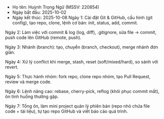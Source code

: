 - Họ tên: Huỳnh Trọng Ngữ (MSSV: 220854)
- Ngày bắt đầu: 2025-10-02
- Ngày kết thúc: 2025-10-08
Ngày 1: Cài đặt Git & GitHub, cấu hình (git config), tạo repo, clone, lệnh cơ bản: init, status, add, commit.

Ngày 2: Làm việc với commit & log (log, diff), .gitignore, sửa file → commit, push code lên GitHub (remote, push).

Ngày 3: Nhánh (branch): tạo, chuyển (branch, checkout), merge nhánh đơn giản.

Ngày 4: Xử lý conflict khi merge, stash, reset (soft/mixed/hard), so sánh với revert.

Ngày 5: Thực hành nhóm: fork repo, clone repo nhóm, tạo Pull Request, review và merge code.

Ngày 6: Lệnh nâng cao: rebase, cherry-pick, reflog (khôi phục commit mất), ôn tình huống thường gặp.

Ngày 7: Tổng ôn, làm mini project quản lý phiên bản (repo nhỏ chứa file code + tài liệu), tự tạo repo GitHub và viết báo cáo quá trình.
